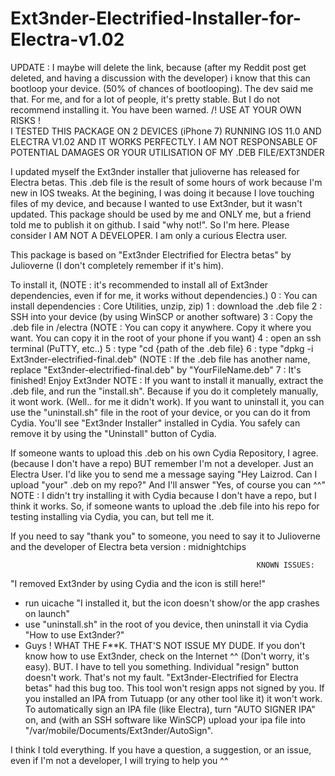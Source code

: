 # Ext3nder-Electrified-Installer-for-Electra-v1.02
UPDATE : I maybe will delete the link, because (after my Reddit post get deleted, and having a discussion with the developer) i know that this can bootloop your device. (50% of chances of bootlooping). The dev said me that.
For me, and for a lot of people, it's pretty stable. But I do not recommend installing it.
You have been warned.
/! USE AT YOUR OWN RISKS !\
I TESTED THIS PACKAGE ON 2 DEVICES (iPhone 7) RUNNING IOS 11.0 AND ELECTRA V1.02 AND IT WORKS PERFECTLY. 
I AM NOT RESPONSABLE OF POTENTIAL DAMAGES OR YOUR UTILISATION OF MY .DEB FILE/EXT3NDER

I updated myself the Ext3nder installer that julioverne has released for Electra betas. This .deb file is the result of some hours of work because I'm new in IOS tweaks.
At the begining, I was doing it because I love touching files of my device, and because I wanted to use Ext3nder, but it wasn't updated. This package should be used by me and ONLY me, but a friend told me to publish it on github. I said "why not!". So I'm here.
Please consider I AM NOT A DEVELOPER. I am only a curious Electra user.

This package is based on "Ext3nder Electrified for Electra betas" by Julioverne (I don't completely remember if it's him).

To install it,
(NOTE : it's recommended to install all of Ext3nder dependencies, even if for me, it works without dependencies.)
0 : You can install dependencies : Core Utilities, unzip, zip)
1 : download the .deb file 
2 : SSH into your device (by using WinSCP or another software)
3 : Copy the .deb file in /electra (NOTE : You can copy it anywhere. Copy it where you want. You can copy it in the root of your phone if you want)
4 : open an ssh terminal (PuTTY, etc..)
5 : type "cd {path of the .deb file}
6 : type "dpkg -i Ext3nder-electrified-final.deb" (NOTE : If the .deb file has another name, replace "Ext3nder-electrified-final.deb" by "YourFileName.deb"
7 : It's finished!
Enjoy Ext3nder
NOTE : If you want to install it manually, extract the .deb file, and run the "install.sh". Because if you do it completely manually, it wont work. (Well.. for me it didn't work).
If you want to uninstall it, you can use the "uninstall.sh" file in the root of your device, or you can do it from Cydia. You'll see "Ext3nder Installer" installed in Cydia. You safely can remove it by using the "Uninstall" button of Cydia.

If someone wants to upload this .deb on his own Cydia Repository, I agree. (because I don't have a repo) BUT remember I'm not a developer. Just an Electra User. I'd like you to send me a message saying "Hey Laizrod. Can I upload "your" .deb on my repo?" And I'll answer "Yes, of course you can ^^"
NOTE : I didn't try installing it with Cydia because I don't have a repo, but I think it works. So, if someone wants to upload the .deb file into his repo for testing installing via Cydia, you can, but tell me it.

If you need to say "thank you" to someone, you need to say it to Julioverne and the developer of Electra beta version : midnightchips


                                                           KNOWN ISSUES:
 "I removed Ext3nder by using Cydia and the icon is still here!"
 - run uicache
 "I installed it, but the icon doesn't show/or the app crashes on launch"
 - use "uninstall.sh" in the root of you device, then uninstall it via Cydia
 "How to use Ext3nder?"
 - Guys ! WHAT THE F**K. THAT'S NOT ISSUE MY DUDE. If you don't know how to use Ext3nder, check on the Internet ^^ (Don't worry, it's easy). BUT. I have to tell you something. Individual "resign" button doesn't work. That's not my fault. "Ext3nder-Electrified for Electra betas" had this bug too. This tool won't resign apps not signed by you. If you installed an IPA from Tutuapp (or any other tool like it) it won't work. To automatically sign an IPA file (like Electra), turn "AUTO SIGNER IPA" on, and (with an SSH software like WinSCP) upload your ipa file into "/var/mobile/Documents/Ext3nder/AutoSign".

I think I told everything.
If you have a question, a suggestion, or an issue, even if I'm not a developer, I will trying to help you ^^
